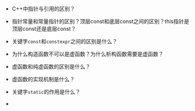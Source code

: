 + C++中指针与引用的区别？

+ 指针常量和常量指针的区别？顶层const和底层const之间的区别？this指针是顶层const还是底层const？
+ 关键字```const```和```constexpr```之间的区别是什么？
+ 为什么构造函数不可以是虚函数？为什么析构函数需要是虚函数？
+ 虚函数和纯虚函数的区别是什么？
+ 虚函数的实现机制是什么？
+ 关键字```static```的作用是什么？
+ 